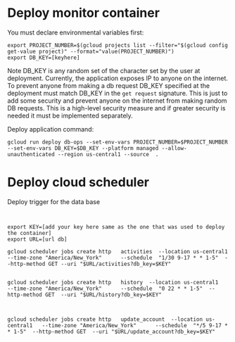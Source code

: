 # Deploy monitor container

You must declare environmental variables first:

```
export PROJECT_NUMBER=$(gcloud projects list --filter="$(gcloud config get-value project)" --format="value(PROJECT_NUMBER)")
export DB_KEY=[keyhere]
```
Note DB_KEY is any random set of the character set by the user at deployment. Currently, the application exposes IP to anyone on the internet. To prevent anyone from making a db request DB_KEY specified at the deployment must match DB_KEY in the `get request` signature. This is just to add some security and prevent anyone on the internet from making random DB requests. This is a high-level security measure and if greater security is needed it must be implemented separately. 

Deploy application command:

```
gcloud run deploy db-ops --set-env-vars PROJECT_NUMBER=$PROJECT_NUMBER  --set-env-vars DB_KEY=$DB_KEY --platform managed --allow-unauthenticated --region us-central1 --source  . 
```


# Deploy cloud scheduler

Deploy trigger for the data base

```

 
export KEY=[add your key here same as the one that was used to deploy the container]
export URL=[url db]
 
gcloud scheduler jobs create http 	activities  --location us-central1 	 --time-zone "America/New_York" 	 --schedule  "1/30 9-17 * * 1-5"  --http-method GET	--uri "$URL/activities?db_key=$KEY"


gcloud scheduler jobs create http 	history  --location us-central1 	 --time-zone "America/New_York" 	 --schedule  "0 22 * * 1-5"  --http-method GET	--uri "$URL/history?db_key=$KEY"



gcloud scheduler jobs create http 	update_account  --location us-central1 	 --time-zone "America/New_York" 	 --schedule  "*/5 9-17 * * 1-5"  --http-method GET	--uri "$URL/update_account?db_key=$KEY"


 ``` 